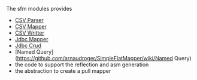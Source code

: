 
The sfm modules provides

 * [CSV Parser](https://github.com/arnaudroger/SimpleFlatMapper/wiki/CsvParser)
 * [CSV Mapper](https://github.com/arnaudroger/SimpleFlatMapper/wiki/CsvParser#with-csvmapper)
 * [CSV Writter](https://github.com/arnaudroger/SimpleFlatMapper/wiki/CsvWriter)
 * [Jdbc Mapper](https://github.com/arnaudroger/SimpleFlatMapper/wiki/JdbcMapper)
 * [Jdbc Crud](https://github.com/arnaudroger/SimpleFlatMapper/wiki/Crud)
 * [Named Query](https://github.com/arnaudroger/SimpleFlatMapper/wiki/Named Query)
 * the code to support the reflection and asm generation
 * the abstraction to create a pull mapper

